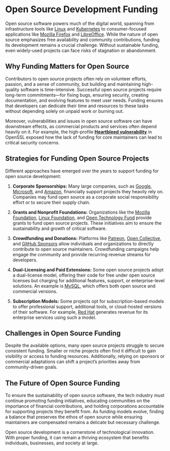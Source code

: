 # Open Source Development Funding

Open source software powers much of the digital world, spanning from infrastructure tools like [Linux](https://www.linux.org/) and [Kubernetes](https://kubernetes.io/) to consumer-focused applications like [Mozilla Firefox](https://www.mozilla.org/firefox/) and [LibreOffice](https://www.libreoffice.org/). While the nature of open source emphasizes free availability and community contributions, funding its development remains a crucial challenge. Without sustainable funding, even widely-used projects can face risks of stagnation or abandonment.

## Why Funding Matters for Open Source

Contributors to open source projects often rely on volunteer efforts, passion, and a sense of community, but building and maintaining high-quality software is time-intensive. Successful open source projects require long-term commitments—for fixing bugs, ensuring security, creating documentation, and evolving features to meet user needs. Funding ensures that developers can dedicate their time and resources to these tasks without depending solely on unpaid work or burning out.

Moreover, vulnerabilities and issues in open source software can have downstream effects, as commercial products and services often depend heavily on it. For example, the high-profile **[Heartbleed vulnerability](https://heartbleed.com/)** in OpenSSL exposed how the lack of funding for core maintainers can lead to critical security concerns.

## Strategies for Funding Open Source Projects

Different approaches have emerged over the years to support funding for open source development:

1. **Corporate Sponsorships:** Many large companies, such as [Google](https://opensource.google/), [Microsoft](https://opensource.microsoft.com/), and [Amazon](https://aws.amazon.com/opensource/), financially support projects they heavily rely on. Companies may fund open source as a corporate social responsibility effort or to secure their supply chain.

2. **Grants and Nonprofit Foundations:** Organizations like the [Mozilla Foundation](https://foundation.mozilla.org/), [Linux Foundation](https://www.linuxfoundation.org/), and [Open Technology Fund](https://www.opentech.fund/) provide grants to fund open source projects. These initiatives aim to ensure the sustainability and growth of critical software.

3. **Crowdfunding and Donations:** Platforms like [Patreon](https://www.patreon.com/), [Open Collective](https://opencollective.com/), and [GitHub Sponsors](https://github.com/sponsors) allow individuals and organizations to directly contribute to open source maintainers. Crowdfunding campaigns help engage the community and provide recurring revenue streams for developers.

4. **Dual-Licensing and Paid Extensions:** Some open source projects adopt a dual-license model, offering their code for free under open source licenses but charging for additional features, support, or enterprise-level solutions. An example is [MySQL](https://www.mysql.com/), which offers both open source and commercial versions.

5. **Subscription Models:** Some projects opt for subscription-based models to offer professional support, additional tools, or cloud-hosted versions of their software. For example, [Red Hat](https://www.redhat.com/) generates revenue for its enterprise services using such a model.

## Challenges in Open Source Funding

Despite the available options, many open source projects struggle to secure consistent funding. Smaller or niche projects often find it difficult to gain visibility or access to funding resources. Additionally, relying on sponsors or commercial adaptations can shift a project’s priorities away from community-driven goals.

## The Future of Open Source Funding

To ensure the sustainability of open source software, the tech industry must continue promoting funding initiatives, educating communities on the importance of financial contributions, and holding corporations accountable for supporting projects they benefit from. As funding models evolve, finding a balance that preserves the ethos of open source while ensuring maintainers are compensated remains a delicate but necessary challenge.

Open source development is a cornerstone of technological innovation. With proper funding, it can remain a thriving ecosystem that benefits individuals, businesses, and society at large.